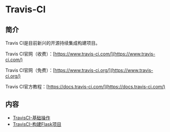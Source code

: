# Travis-CI

## 简介
Travis CI是目前新兴的开源持续集成构建项目。

Travis CI官网（收费）：[https://www.travis-ci.com/](https://www.travis-ci.com/)

Travis CI官网（免费）：[https://www.travis-ci.org/](https://www.travis-ci.org/)

Travis CI官方教程：[https://docs.travis-ci.com/](https://docs.travis-ci.com/)

## 内容
- [TravisCI-基础操作](https://gitbook.big1000.com/10-Git/03-Travis-CI/01-TravisCI-%E5%9F%BA%E7%A1%80%E6%93%8D%E4%BD%9C.html)
- [TravisCI-构建Flask项目](https://gitbook.big1000.com/10-Git/03-Travis-CI/02-TravisCI-%E6%9E%84%E5%BB%BAFlask%E9%A1%B9%E7%9B%AE.html)